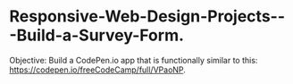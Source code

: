 # Responsive-Web-Design-Projects---Build-a-Survey-Form.
Objective: Build a CodePen.io app that is functionally similar to this: https://codepen.io/freeCodeCamp/full/VPaoNP.
